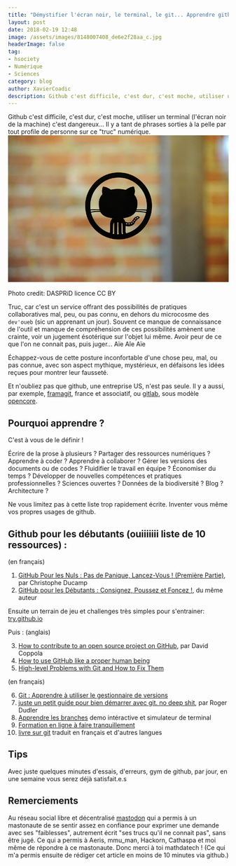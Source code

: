 ```yaml
---
title: "Démystifier l'écran noir, le terminal, le git... Apprendre github en douceur | 10 ressources"
layout: post
date: 2018-02-19 12:48
image: /assets/images/8148007408_de6e2f28aa_c.jpg
headerImage: false
tag:
- hsociety
- Numérique
- Sciences
category: blog
author: XavierCoadic
description: Github c'est difficile, c'est dur, c'est moche, utiliser un terminal (l'écran noir de la machine) c'est dangereux
---
```


Github c'est difficile, c'est dur, c'est moche, utiliser un terminal (l'écran noir de la machine) c'est dangereux... Il y a tant de phrases sorties à la pelle par tout profile de personne sur ce "truc" numérique.
![](/assets/images/8148007408_de6e2f28aa_c.jpg) 
<figcaption class="caption">Photo credit: DASPRiD licence CC BY</figcaption>

Truc, car c'est un service offrant des possibilités de pratiques collaboratives mal, peu, ou pas connu, en dehors du microcosme des `dev'oueb` (sic un apprenant un jour). Souvent ce manque de connaissance de l'outil et manque de compréhension de ces possibilités amènent une crainte, voir un jugement ésotérique sur l'objet lui même. Avoir peur de ce que l'on ne connait pas, puis juger... Aïe Aîe Aïe

Échappez-vous de cette posture inconfortable d'une chose peu, mal, ou pas connue, avec son aspect mythique, mystérieux, en défaisons les idées reçues pour montrer leur fausseté. 

Et n'oubliez pas que github, une entreprise US, n'est pas seule. Il y a aussi, par exemple, [framagit](https://framagit.org/public/projects), france et associatif, ou [gitlab](https://about.gitlab.com), sous modèle [opencore](https://fr.wikipedia.org/wiki/Open_core).

## Pourquoi apprendre ?

C'est à vous de le définir !

Écrire de la prose à plusieurs ? Partager des ressources numériques ? Apprendre à coder ? Apprendre à collaborer ? Gérer les versions des documents ou de codes ? Fluidifier le travail en équipe ? Économiser du temps ? Développer de nouvelles compétences et pratiques professionnelles ? Sciences ouvertes ? Données de la biodiversité ? Blog ? Architecture ?

Ne vous limitez pas à cette liste trop rapidement écrite. Inventer vous même vos propres usages de github.

## Github pour les débutants (ouiiiiiii liste de 10 ressources) :

(en français)
1. [GitHub Pour les Nuls : Pas de Panique, Lancez-Vous ! (Première Partie)](https://www.christopheducamp.com/2013/12/15/github-pour-nuls-partie-1/), par Christophe Ducamp
2. [GitHub pour les Débutants : Consignez, Poussez et Foncez !](https://www.christopheducamp.com/2013/12/16/github-pour-nuls-partie-2/), du même auteur

Ensuite un terrain de jeu et challenges très simples pour s'entrainer: [try.github.io](https://try.github.io/levels/1/challenges/1)

Puis :
(anglais)

3. [How to contribute to an open source project on GitHub](http://blog.davidecoppola.com/2016/11/howto-contribute-to-open-source-project-on-github/), par David Coppola
4. [How to use GitHub like a proper human being](https://stories.devacademy.la/how-to-use-github-like-a-proper-human-being-1a9c895c4e13)
5. [High-level Problems with Git and How to Fix Them](https://gregoryszorc.com/blog/2017/12/11/high-level-problems-with-git-and-how-to-fix-them)

(en français)

6. [Git : Apprendre à utiliser le gestionnaire de versions](http://borntocode.fr/git-tutoriel-et-configuration-sur-le-gestionnaire-de-versions/)
7. [juste un petit guide pour bien démarrer avec git. no deep shit](https://rogerdudler.github.io/git-guide/index.fr.html), par  Roger Dudler
8. [Apprendre les branches](https://learngitbranching.js.org) demo intéractive et simulateur de terminal
9. [Formation en ligne à faire tranquillement](https://www.grafikart.fr/formations/git)
10. [livre sur git](https://git-scm.com/book/en/v2) traduit en français et d'autres langues

## Tips

Avec juste quelques minutes d'essais, d'erreurs, gym de github, par jour, en une semaine vous serez déjà satisfait.e.s

## Remerciements

Au réseau social libre et décentralisé [mastodon](https://mastodon.social/about) qui a permis à un mastonaute de se sentir assez en confiance pour exprimer une demande avec ses "faiblesses", autrement écrit "ses trucs qu'il ne connait pas", sans être jugé. Ce qui a permis à Aeris, mmu_man, Hackorn, Cathaspa et moi même de répondre à ce mastonaute. Donc merci à toi mathdatech ! 
(Ce qui m'a permis ensuite de rédiger cet article en moins de 10 minutes via github.)
